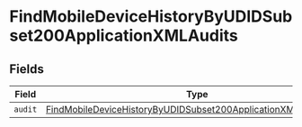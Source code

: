 # FindMobileDeviceHistoryByUDIDSubset200ApplicationXMLAudits


## Fields

| Field                                                                                                                                                         | Type                                                                                                                                                          | Required                                                                                                                                                      | Description                                                                                                                                                   |
| ------------------------------------------------------------------------------------------------------------------------------------------------------------- | ------------------------------------------------------------------------------------------------------------------------------------------------------------- | ------------------------------------------------------------------------------------------------------------------------------------------------------------- | ------------------------------------------------------------------------------------------------------------------------------------------------------------- |
| `audit`                                                                                                                                                       | [FindMobileDeviceHistoryByUDIDSubset200ApplicationXMLAuditsAudit](../../models/operations/findmobiledevicehistorybyudidsubset200applicationxmlauditsaudit.md) | :heavy_minus_sign:                                                                                                                                            | N/A                                                                                                                                                           |